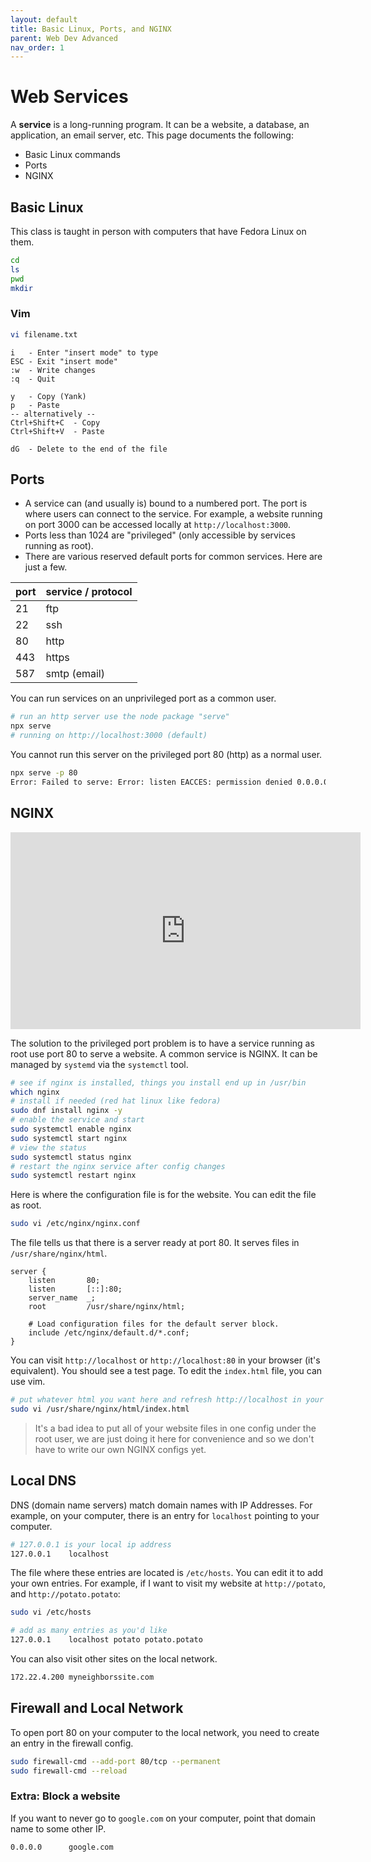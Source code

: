 ```yaml
---
layout: default
title: Basic Linux, Ports, and NGINX
parent: Web Dev Advanced
nav_order: 1
---
```


# Web Services

A **service** is a long-running program. It can be a website, a database, an application, an email server, etc. This page documents the following:

- Basic Linux commands
- Ports
- NGINX

## Basic Linux

This class is taught in person with computers that have Fedora Linux on them.

```bash
cd
ls
pwd
mkdir
```

### Vim

```bash
vi filename.txt
```

```
i   - Enter "insert mode" to type
ESC - Exit "insert mode"
:w  - Write changes
:q  - Quit

y   - Copy (Yank)
p   - Paste
-- alternatively --
Ctrl+Shift+C  - Copy
Ctrl+Shift+V  - Paste

dG  - Delete to the end of the file
```

## Ports

- A service can (and usually is) bound to a numbered port. The port is where users can connect to the service. For example, a website running on port 3000 can be accessed locally at `http://localhost:3000`.
- Ports less than 1024 are "privileged" (only accessible by services running as root).
- There are various reserved default ports for common services. Here are just a few.

| port | service / protocol |
|---|---|
| 21 | ftp |
| 22 | ssh |
| 80 | http |
| 443 | https |
| 587 | smtp (email) |

You can run services on an unprivileged port as a common user.

```bash
# run an http server use the node package "serve"
npx serve
# running on http://localhost:3000 (default)
```

You cannot run this server on the privileged port 80 (http) as a normal user.

```bash
npx serve -p 80
Error: Failed to serve: Error: listen EACCES: permission denied 0.0.0.0:80
```

## NGINX

<iframe width="560" height="315" src="https://www.youtube-nocookie.com/embed/JKxlsvZXG7c?si=Ken_OTSae-m9NgkG" title="YouTube video player" frameborder="0" allow="accelerometer; autoplay; clipboard-write; encrypted-media; gyroscope; picture-in-picture; web-share" referrerpolicy="strict-origin-when-cross-origin" allowfullscreen></iframe>

The solution to the privileged port problem is to have a service running as root use port 80 to serve a website. A common service is NGINX. It can be managed by `systemd` via the `systemctl` tool.

```bash
# see if nginx is installed, things you install end up in /usr/bin
which nginx
# install if needed (red hat linux like fedora)
sudo dnf install nginx -y
# enable the service and start
sudo systemctl enable nginx
sudo systemctl start nginx
# view the status
sudo systemctl status nginx
# restart the nginx service after config changes
sudo systemctl restart nginx
```

Here is where the configuration file is for the website. You can edit the file as root.

```bash
sudo vi /etc/nginx/nginx.conf
```

The file tells us that there is a server ready at port 80. It serves files in `/usr/share/nginx/html`.

```nginx
server {
    listen       80;
    listen       [::]:80;
    server_name  _;
    root         /usr/share/nginx/html;

    # Load configuration files for the default server block.
    include /etc/nginx/default.d/*.conf;
}
```

You can visit `http://localhost` or `http://localhost:80` in your browser (it's equivalent). You should see a test page. To edit the `index.html` file, you can use vim.

```bash
# put whatever html you want here and refresh http://localhost in your browser
sudo vi /usr/share/nginx/html/index.html
```

> It's a bad idea to put all of your website files in one config under the root user, we are just doing it here for convenience and so we don't have to write our own NGINX configs yet.

## Local DNS

DNS (domain name servers) match domain names with IP Addresses. For example, on your computer, there is an entry for `localhost` pointing to your computer.

```bash
# 127.0.0.1 is your local ip address
127.0.0.1    localhost
```

The file where these entries are located is `/etc/hosts`. You can edit it to add your own entries. For example, if I want to visit my website at `http://potato`, and `http://potato.potato`:

```bash
sudo vi /etc/hosts
```

```bash
# add as many entries as you'd like
127.0.0.1    localhost potato potato.potato
```

You can also visit other sites on the local network.

```bash
172.22.4.200 myneighborssite.com
```

## Firewall and Local Network

To open port 80 on your computer to the local network, you need to create an entry in the firewall config.

```bash
sudo firewall-cmd --add-port 80/tcp --permanent
sudo firewall-cmd --reload
```

### Extra: Block a website

If you want to never go to `google.com` on your computer, point that domain name to some other IP.

```bash
0.0.0.0      google.com
```
